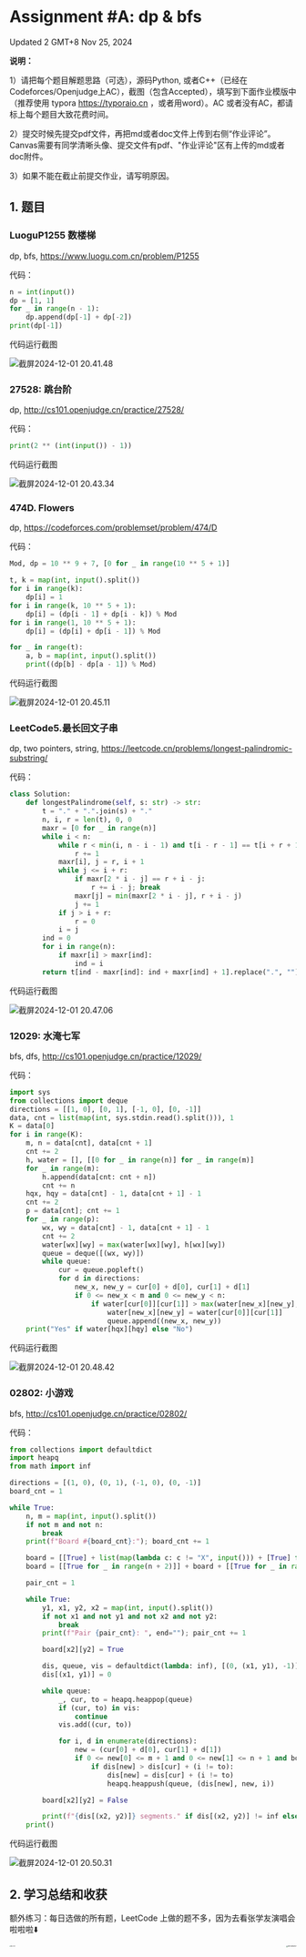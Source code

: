 # Assignment #A: dp & bfs

Updated 2 GMT+8 Nov 25, 2024



**说明：**

1）请把每个题目解题思路（可选），源码Python, 或者C++（已经在Codeforces/Openjudge上AC），截图（包含Accepted），填写到下面作业模版中（推荐使用 typora https://typoraio.cn ，或者用word）。AC 或者没有AC，都请标上每个题目大致花费时间。

2）提交时候先提交pdf文件，再把md或者doc文件上传到右侧“作业评论”。Canvas需要有同学清晰头像、提交文件有pdf、"作业评论"区有上传的md或者doc附件。

3）如果不能在截止前提交作业，请写明原因。



## 1. 题目

### LuoguP1255 数楼梯

dp, bfs, https://www.luogu.com.cn/problem/P1255



代码：

```python
n = int(input())
dp = [1, 1]
for _ in range(n - 1):
    dp.append(dp[-1] + dp[-2])
print(dp[-1])
```



代码运行截图

![截屏2024-12-01 20.41.48](https://raw.githubusercontent.com/AlbertJ-314/img/main/202412012042643.png)



### 27528: 跳台阶

dp, http://cs101.openjudge.cn/practice/27528/



代码：

```python
print(2 ** (int(input()) - 1))
```



代码运行截图

![截屏2024-12-01 20.43.34](https://raw.githubusercontent.com/AlbertJ-314/img/main/202412012044639.png)



### 474D. Flowers

dp, https://codeforces.com/problemset/problem/474/D



代码：

```python
Mod, dp = 10 ** 9 + 7, [0 for _ in range(10 ** 5 + 1)]

t, k = map(int, input().split())
for i in range(k):
    dp[i] = 1
for i in range(k, 10 ** 5 + 1):
    dp[i] = (dp[i - 1] + dp[i - k]) % Mod
for i in range(1, 10 ** 5 + 1):
    dp[i] = (dp[i] + dp[i - 1]) % Mod

for _ in range(t):
    a, b = map(int, input().split())
    print((dp[b] - dp[a - 1]) % Mod)
```



代码运行截图

![截屏2024-12-01 20.45.11](https://raw.githubusercontent.com/AlbertJ-314/img/main/202412012045863.png)



### LeetCode5.最长回文子串

dp, two pointers, string, https://leetcode.cn/problems/longest-palindromic-substring/



代码：

```python
class Solution:
    def longestPalindrome(self, s: str) -> str:
        t = "." + ".".join(s) + "."
        n, i, r = len(t), 0, 0
        maxr = [0 for _ in range(n)]
        while i < n:
            while r < min(i, n - i - 1) and t[i - r - 1] == t[i + r + 1]:
                r += 1
            maxr[i], j = r, i + 1
            while j <= i + r:
                if maxr[2 * i - j] == r + i - j:
                    r += i - j; break
                maxr[j] = min(maxr[2 * i - j], r + i - j)
                j += 1
            if j > i + r:
                r = 0
            i = j
        ind = 0
        for i in range(n):
            if maxr[i] > maxr[ind]:
                ind = i
        return t[ind - maxr[ind]: ind + maxr[ind] + 1].replace(".", "")
```



代码运行截图

![截屏2024-12-01 20.47.06](https://raw.githubusercontent.com/AlbertJ-314/img/main/202412012047165.png)





### 12029: 水淹七军

bfs, dfs, http://cs101.openjudge.cn/practice/12029/



代码：

```python
import sys
from collections import deque
directions = [[1, 0], [0, 1], [-1, 0], [0, -1]]
data, cnt = list(map(int, sys.stdin.read().split())), 1
K = data[0]
for i in range(K):
    m, n = data[cnt], data[cnt + 1]
    cnt += 2
    h, water = [], [[0 for _ in range(n)] for _ in range(m)]
    for _ in range(m):
        h.append(data[cnt: cnt + n])
        cnt += n
    hqx, hqy = data[cnt] - 1, data[cnt + 1] - 1
    cnt += 2
    p = data[cnt]; cnt += 1
    for _ in range(p):
        wx, wy = data[cnt] - 1, data[cnt + 1] - 1
        cnt += 2
        water[wx][wy] = max(water[wx][wy], h[wx][wy])
        queue = deque([(wx, wy)])
        while queue:
            cur = queue.popleft()
            for d in directions:
                new_x, new_y = cur[0] + d[0], cur[1] + d[1]
                if 0 <= new_x < m and 0 <= new_y < n:
                    if water[cur[0]][cur[1]] > max(water[new_x][new_y], h[new_x][new_y]):
                        water[new_x][new_y] = water[cur[0]][cur[1]]
                        queue.append((new_x, new_y))
    print("Yes" if water[hqx][hqy] else "No")
```



代码运行截图

![截屏2024-12-01 20.48.42](https://raw.githubusercontent.com/AlbertJ-314/img/main/202412012049555.png)



### 02802: 小游戏

bfs, http://cs101.openjudge.cn/practice/02802/



代码：

```python
from collections import defaultdict
import heapq
from math import inf

directions = [(1, 0), (0, 1), (-1, 0), (0, -1)]
board_cnt = 1

while True:
    n, m = map(int, input().split())
    if not m and not n:
        break
    print(f"Board #{board_cnt}:"); board_cnt += 1

    board = [[True] + list(map(lambda c: c != "X", input())) + [True] for _ in range(m)]
    board = [[True for _ in range(n + 2)]] + board + [[True for _ in range(n + 2)]]

    pair_cnt = 1

    while True:
        y1, x1, y2, x2 = map(int, input().split())
        if not x1 and not y1 and not x2 and not y2:
            break
        print(f"Pair {pair_cnt}: ", end=""); pair_cnt += 1

        board[x2][y2] = True

        dis, queue, vis = defaultdict(lambda: inf), [(0, (x1, y1), -1)], set()
        dis[(x1, y1)] = 0

        while queue:
            _, cur, to = heapq.heappop(queue)
            if (cur, to) in vis:
                continue
            vis.add((cur, to))

            for i, d in enumerate(directions):
                new = (cur[0] + d[0], cur[1] + d[1])
                if 0 <= new[0] <= m + 1 and 0 <= new[1] <= n + 1 and board[new[0]][new[1]]:
                    if dis[new] > dis[cur] + (i != to):
                        dis[new] = dis[cur] + (i != to)
                        heapq.heappush(queue, (dis[new], new, i))

        board[x2][y2] = False

        print(f"{dis[(x2, y2)]} segments." if dis[(x2, y2)] != inf else "impossible.")
    print()
```



代码运行截图

![截屏2024-12-01 20.50.31](https://raw.githubusercontent.com/AlbertJ-314/img/main/202412012104140.png)



## 2. 学习总结和收获

额外练习：每⽇选做的所有题，LeetCode 上做的题不多，因为去看张学友演唱会啦啦啦⬇️

<img src="https://raw.githubusercontent.com/AlbertJ-314/img/main/202412012059397.jpeg" alt="IMG_1312" style="zoom:13%;" align="left" /><img src="https://raw.githubusercontent.com/AlbertJ-314/img/main/202412012100792.jpg" alt="WechatIMG7" style="zoom:18%;" align="right" />

